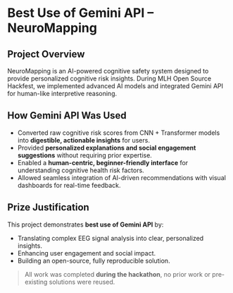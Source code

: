 # Best Use of Gemini API – NeuroMapping

## Project Overview
NeuroMapping is an AI-powered cognitive safety system designed to provide personalized cognitive risk insights. During MLH Open Source Hackfest, we implemented advanced AI models and integrated Gemini API for human-like interpretive reasoning.

## How Gemini API Was Used
- Converted raw cognitive risk scores from CNN + Transformer models into **digestible, actionable insights** for users.
- Provided **personalized explanations and social engagement suggestions** without requiring prior expertise.
- Enabled a **human-centric, beginner-friendly interface** for understanding cognitive health risk factors.
- Allowed seamless integration of AI-driven recommendations with visual dashboards for real-time feedback.

## Prize Justification
This project demonstrates **best use of Gemini API** by:
- Translating complex EEG signal analysis into clear, personalized insights.
- Enhancing user engagement and social impact.
- Building an open-source, fully reproducible solution.

> All work was completed **during the hackathon**, no prior work or pre-existing solutions were reused.
